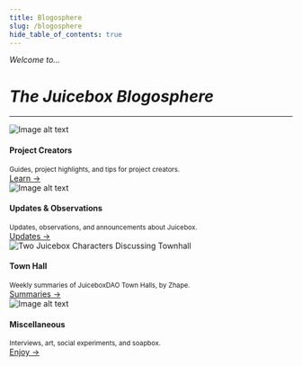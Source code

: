 ```yaml
---
title: Blogosphere
slug: /blogosphere
hide_table_of_contents: true
---
```


*Welcome to...*

# *The Juicebox Blogosphere*

---

<style>{`h1 {font-size: 3.5rem;} html {text-align: center; }`}</style>
<div class="container" style={{marginTop: "30px"}}>
  <div class="row">
    <div class="col col--3" style={{marginBottom: "30px"}}>
      <div class="card">
        <div class="card__image">
          <img
            src="/img/townhall.webp"
            alt="Image alt text"/>
        </div>
        <div class="card__body">
          <h4>Project Creators</h4>
          <small>
            Guides, project highlights, and tips for project creators.
          </small>
        </div>
        <div class="card__footer">
          <a class="button button--primary button--block" href="/blog">Learn →</a>
        </div>
      </div>
    </div>
    <div class="col col--3" style={{marginBottom: "30px"}}>
      <div class="card">
        <div class="card__image">
          <img
            src="/img/townhall.webp"
            alt="Image alt text"
            title="Logo Title Text 1" />
        </div>
        <div class="card__body">
          <h4>Updates & Observations</h4>
          <small>
            Updates, observations, and announcements about Juicebox.
          </small>
        </div>
        <div class="card__footer">
          <a class="button button--primary button--block" href="/updates">Updates →</a>
        </div>
      </div>
    </div>
    <div class="col col--3" style={{marginBottom: "30px"}}>
      <div class="card">
        <div class="card__image">
          <img
            src="/img/townhall.webp"
            alt="Two Juicebox Characters Discussing Townhall"
           />
        </div>
        <div class="card__body">
          <h4>Town Hall</h4>
          <small>
            Weekly summaries of JuiceboxDAO Town Halls, by Zhape.
          </small>
        </div>
        <div class="card__footer">
          <a class="button button--primary button--block" href="/town-hall">Summaries →</a>
        </div>
      </div>
    </div>
    <div class="col col--3" style={{marginBottom: "30px"}}>
      <div class="card">
        <div class="card__image">
          <img
            src="/img/townhall.webp"
            alt="Image alt text"
            title="Logo Title Text 1" />
        </div>
        <div class="card__body">
          <h4>Miscellaneous</h4>
          <small>
            Interviews, art, social experiments, and soapbox.
          </small>
        </div>
        <div class="card__footer">
          <a class="button button--primary button--block" href="/misc">Enjoy →</a>
        </div>
      </div>
    </div>
  </div>
</div>


